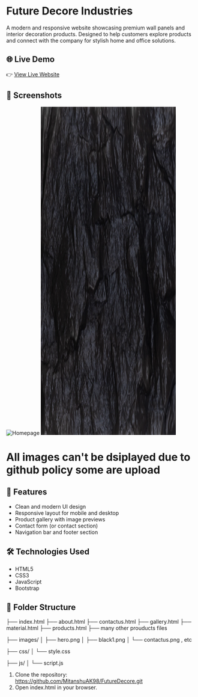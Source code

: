 # Future Decore Industries

A modern and responsive website showcasing premium wall panels and interior decoration products. Designed to help customers explore products and connect with the company for stylish home and office solutions.

## 🌐 Live Demo

👉 [View Live Website]()  

## 📸 Screenshots

![Homepage](images/hero.png)
![Products Page](images/black1.png)

# All images can't be dsiplayed due to github policy some are upload


## 🚀 Features

- Clean and modern UI design
- Responsive layout for mobile and desktop
- Product gallery with image previews
- Contact form (or contact section)
- Navigation bar and footer section

## 🛠️ Technologies Used

- HTML5  
- CSS3  
- JavaScript  
- Bootstrap

## 📁 Folder Structure

├── index.html
├── about.html
├── contactus.html
├── gallery.html
├── material.html
├── products.html
├── many other prouducts files

├── images/
│ ├── hero.png
│ ├── black1.png
│ └── contactus.png , etc

├── css/
│ └── style.css

├── js/
│ └── script.js

1. Clone the repository:
   https://github.com/MitanshuAK98/FutureDecore.git
2. Open index.html in your browser.



